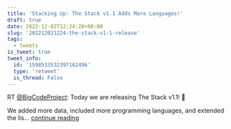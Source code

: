 ```yaml
---
title: 'Stacking Up: The Stack v1.1 Adds More Languages!'
draft: true
date: 2022-12-02T12:24:28+00:00
slug: '202212021224-the-stack-v1-1-release'
tags:
  - tweets
is_tweet: true
tweet_info:
  id: '1598533532397162496'
  type: 'retweet'
  is_thread: False
---
```




RT [@BigCodeProject](https://x.com/BigCodeProject): Today we are releasing The Stack v1.1! 🚀

We added more data, included more programming languages, and extended the lis… [continue reading](https://x.com/sytelus/status/1598533532397162496)
